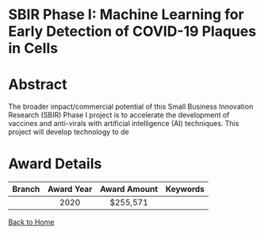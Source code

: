 
SBIR Phase I: Machine Learning for Early Detection of COVID-19 Plaques in Cells
===============================================================================

# Abstract


The broader impact/commercial potential of this Small Business Innovation Research (SBIR) Phase I project is to accelerate the development of vaccines and anti-virals with artificial intelligence (AI) techniques. This project will develop technology to de  

# Award Details

|Branch|Award Year|Award Amount|Keywords|
| :---: | :---: | :---: | :---: |
||2020|$255,571||
  
  


[Back to Home](https://github.com/chrischow/dod_sbir_awards/Reports/CC/#663)